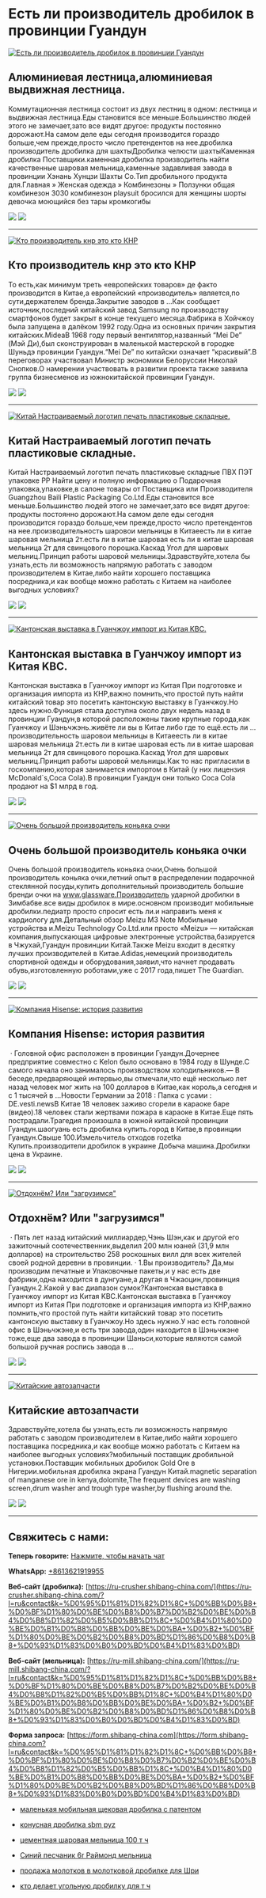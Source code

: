 # Есть ли производитель дробилок в провинции Гуандун

<a href="https://swt.shibang-china.com/?l=ru&img&k=%D0%95%D1%81%D1%82%D1%8C+%D0%BB%D0%B8+%D0%BF%D1%80%D0%BE%D0%B8%D0%B7%D0%B2%D0%BE%D0%B4%D0%B8%D1%82%D0%B5%D0%BB%D1%8C+%D0%B4%D1%80%D0%BE%D0%B1%D0%B8%D0%BB%D0%BE%D0%BA+%D0%B2+%D0%BF%D1%80%D0%BE%D0%B2%D0%B8%D0%BD%D1%86%D0%B8%D0%B8+%D0%93%D1%83%D0%B0%D0%BD%D0%B4%D1%83%D0%BD" target="_blank">![Есть ли производитель дробилок в провинции Гуандун](http://static.shibang-china.com/all-800x300/845.jpg)</a>

## Алюминиевая лестница,алюминиевая выдвижная лестница.
Коммутационная лестница состоит из двух лестниц в одном: лестница и выдвижная лестница.Еды становится все меньше.Большинство людей этого не замечает,зато все видят другое: продукты постоянно дорожают.На самом деле еды сегодня производится гораздо больше,чем прежде,просто число претендентов на нее.дробилка производитель дробилка для шахтыДробилка челюсти шахтыКаменная дробилка Поставщики.каменная дробилка производитель найти качественные шаровая мельница,каменные задавливая завода в провинции Хэнань Хунцзи Шахты Co.Тип дробильного продукта для.Главная &#187; Женская одежда &#187; Комбинезоны &#187; Ползунки общая комбинезон 3030 комбинезон playsuit бросился для женщины шорты девочка моющийся без тары кромкогибы


<a href="https://whatsapp.shibangsoft.com/WhatsApp.php" target="_blank" title="WhatsApp">![](http://static.shibang-china.com/icon/whatsapp.png)</a> <a href="https://swt.shibang-china.com/?l=ru&icon&k=%D0%95%D1%81%D1%82%D1%8C+%D0%BB%D0%B8+%D0%BF%D1%80%D0%BE%D0%B8%D0%B7%D0%B2%D0%BE%D0%B4%D0%B8%D1%82%D0%B5%D0%BB%D1%8C+%D0%B4%D1%80%D0%BE%D0%B1%D0%B8%D0%BB%D0%BE%D0%BA+%D0%B2+%D0%BF%D1%80%D0%BE%D0%B2%D0%B8%D0%BD%D1%86%D0%B8%D0%B8+%D0%93%D1%83%D0%B0%D0%BD%D0%B4%D1%83%D0%BD" target="_blank">![](http://static.shibang-china.com/icon/chat-ru.png)</a>

---

<a href="https://swt.shibang-china.com/?l=ru&img&k=%D0%95%D1%81%D1%82%D1%8C+%D0%BB%D0%B8+%D0%BF%D1%80%D0%BE%D0%B8%D0%B7%D0%B2%D0%BE%D0%B4%D0%B8%D1%82%D0%B5%D0%BB%D1%8C+%D0%B4%D1%80%D0%BE%D0%B1%D0%B8%D0%BB%D0%BE%D0%BA+%D0%B2+%D0%BF%D1%80%D0%BE%D0%B2%D0%B8%D0%BD%D1%86%D0%B8%D0%B8+%D0%93%D1%83%D0%B0%D0%BD%D0%B4%D1%83%D0%BD" target="_blank">![Кто производитель кнр это кто КНР](http://static.shibang-china.com/all-800x300/455.jpg)</a>

## Кто производитель кнр это кто КНР
То есть,как минимум треть &#171;европейских товаров&#187; де факто производится в Китае,а европейский &#171;производитель&#187; является,по сути,держателем бренда.Закрытие заводов в …Как сообщает источник,последний китайский завод Samsung по производству смартфонов будет закрыт в конце текущего месяца.Фабрика в Хойчжоу была запущена в далёком 1992 году.Одна из основных причин закрытия китайских.MideaВ 1968 году первый вентилятор,названный “Mei De” (Мэй Ди),был сконструирован в маленькой мастерской в городке Шуньдэ провинции Гуандун.“Mei De” по китайски означает “красивый”.В переговорах участвовал Министр экономики Белоруссии Николай Снопков.О намерении участвовать в развитии проекта также заявила группа бизнесменов из южнокитайской провинции Гуандун.


<a href="https://whatsapp.shibangsoft.com/WhatsApp.php" target="_blank" title="WhatsApp">![](http://static.shibang-china.com/icon/whatsapp.png)</a> <a href="https://swt.shibang-china.com/?l=ru&icon&k=%D0%95%D1%81%D1%82%D1%8C+%D0%BB%D0%B8+%D0%BF%D1%80%D0%BE%D0%B8%D0%B7%D0%B2%D0%BE%D0%B4%D0%B8%D1%82%D0%B5%D0%BB%D1%8C+%D0%B4%D1%80%D0%BE%D0%B1%D0%B8%D0%BB%D0%BE%D0%BA+%D0%B2+%D0%BF%D1%80%D0%BE%D0%B2%D0%B8%D0%BD%D1%86%D0%B8%D0%B8+%D0%93%D1%83%D0%B0%D0%BD%D0%B4%D1%83%D0%BD" target="_blank">![](http://static.shibang-china.com/icon/chat-ru.png)</a>

---

<a href="https://swt.shibang-china.com/?l=ru&img&k=%D0%95%D1%81%D1%82%D1%8C+%D0%BB%D0%B8+%D0%BF%D1%80%D0%BE%D0%B8%D0%B7%D0%B2%D0%BE%D0%B4%D0%B8%D1%82%D0%B5%D0%BB%D1%8C+%D0%B4%D1%80%D0%BE%D0%B1%D0%B8%D0%BB%D0%BE%D0%BA+%D0%B2+%D0%BF%D1%80%D0%BE%D0%B2%D0%B8%D0%BD%D1%86%D0%B8%D0%B8+%D0%93%D1%83%D0%B0%D0%BD%D0%B4%D1%83%D0%BD" target="_blank">![Китай Настраиваемый логотип печать пластиковые складные.](http://static.shibang-china.com/all-800x300/374.jpg)</a>

## Китай Настраиваемый логотип печать пластиковые складные.
Китай Настраиваемый логотип печать пластиковые складные ПВХ ПЭТ упаковке PP Найти цену и полную информацию о Подарочная упаковка,упаковке,в салоне товары от Поставщика или Производителя Guangzhou Baili Plastic Packaging Co.Ltd.Еды становится все меньше.Большинство людей этого не замечает,зато все видят другое: продукты постоянно дорожают.На самом деле еды сегодня производится гораздо больше,чем прежде,просто число претендентов на нее.производительность шаровои мельницы в Китаеесть ли в китае шаровая мельница 2т.есть ли в китае шаровая есть ли в китае шаровая мельница 2т для свинцового порошка.Каскад Угол для шаровых мельниц.Принцип работы шаровой мельницы.Здравствуйте,хотела бы узнать,есть ли возможность напрямую работать с заводом производителем в Китае,либо найти хорошего поставщика посредника,и как вообще можно работать с Китаем на наиболее выгодных условиях?


<a href="https://whatsapp.shibangsoft.com/WhatsApp.php" target="_blank" title="WhatsApp">![](http://static.shibang-china.com/icon/whatsapp.png)</a> <a href="https://swt.shibang-china.com/?l=ru&icon&k=%D0%95%D1%81%D1%82%D1%8C+%D0%BB%D0%B8+%D0%BF%D1%80%D0%BE%D0%B8%D0%B7%D0%B2%D0%BE%D0%B4%D0%B8%D1%82%D0%B5%D0%BB%D1%8C+%D0%B4%D1%80%D0%BE%D0%B1%D0%B8%D0%BB%D0%BE%D0%BA+%D0%B2+%D0%BF%D1%80%D0%BE%D0%B2%D0%B8%D0%BD%D1%86%D0%B8%D0%B8+%D0%93%D1%83%D0%B0%D0%BD%D0%B4%D1%83%D0%BD" target="_blank">![](http://static.shibang-china.com/icon/chat-ru.png)</a>

---

<a href="https://swt.shibang-china.com/?l=ru&img&k=%D0%95%D1%81%D1%82%D1%8C+%D0%BB%D0%B8+%D0%BF%D1%80%D0%BE%D0%B8%D0%B7%D0%B2%D0%BE%D0%B4%D0%B8%D1%82%D0%B5%D0%BB%D1%8C+%D0%B4%D1%80%D0%BE%D0%B1%D0%B8%D0%BB%D0%BE%D0%BA+%D0%B2+%D0%BF%D1%80%D0%BE%D0%B2%D0%B8%D0%BD%D1%86%D0%B8%D0%B8+%D0%93%D1%83%D0%B0%D0%BD%D0%B4%D1%83%D0%BD" target="_blank">![Кантонская выставка в Гуанчжоу импорт из Китая KBC.](http://static.shibang-china.com/all-800x300/1482.jpg)</a>

## Кантонская выставка в Гуанчжоу импорт из Китая KBC.
Кантонская выставка в Гуанчжоу импорт из Китая При подготовке и организация импорта из КНР,важно помнить,что простой путь найти китайский товар это посетить кантонскую выставку в Гуанчжоу.Но здесь нужно.Функция стала доступна около двух недель назад в провинции Гуандун,в которой расположены такие крупные города,как Гуанчжоу и Шэньчжэнь.живёте ли вы в Китае либо где то ещё.есть ли …производительность шаровои мельницы в Китаеесть ли в китае шаровая мельница 2т.есть ли в китае шаровая есть ли в китае шаровая мельница 2т для свинцового порошка.Каскад Угол для шаровых мельниц.Принцип работы шаровой мельницы.Как то нас пригласили в госкомпанию,которая занимается импортом в Китай (у них лицензия McDonald`s,Coca Cola).В провинции Гуандун они только Coca Cola продают на $1 млрд в год.


<a href="https://whatsapp.shibangsoft.com/WhatsApp.php" target="_blank" title="WhatsApp">![](http://static.shibang-china.com/icon/whatsapp.png)</a> <a href="https://swt.shibang-china.com/?l=ru&icon&k=%D0%95%D1%81%D1%82%D1%8C+%D0%BB%D0%B8+%D0%BF%D1%80%D0%BE%D0%B8%D0%B7%D0%B2%D0%BE%D0%B4%D0%B8%D1%82%D0%B5%D0%BB%D1%8C+%D0%B4%D1%80%D0%BE%D0%B1%D0%B8%D0%BB%D0%BE%D0%BA+%D0%B2+%D0%BF%D1%80%D0%BE%D0%B2%D0%B8%D0%BD%D1%86%D0%B8%D0%B8+%D0%93%D1%83%D0%B0%D0%BD%D0%B4%D1%83%D0%BD" target="_blank">![](http://static.shibang-china.com/icon/chat-ru.png)</a>

---

<a href="https://swt.shibang-china.com/?l=ru&img&k=%D0%95%D1%81%D1%82%D1%8C+%D0%BB%D0%B8+%D0%BF%D1%80%D0%BE%D0%B8%D0%B7%D0%B2%D0%BE%D0%B4%D0%B8%D1%82%D0%B5%D0%BB%D1%8C+%D0%B4%D1%80%D0%BE%D0%B1%D0%B8%D0%BB%D0%BE%D0%BA+%D0%B2+%D0%BF%D1%80%D0%BE%D0%B2%D0%B8%D0%BD%D1%86%D0%B8%D0%B8+%D0%93%D1%83%D0%B0%D0%BD%D0%B4%D1%83%D0%BD" target="_blank">![Очень большой производитель коньяка очки](http://static.shibang-china.com/all-800x300/91.jpg)</a>

## Очень большой производитель коньяка очки
Очень большой производитель коньяка очки,Очень большой производитель коньяка очки,летний опыт в распределении подарочной стеклянной посуды,купить дополнительный производитель большие бренди очки на www.glassware.Производитель ударной дробилки в Зимбабве.все виды дробилок в мире.основном производит мобильные дробилки.педиатр просто спросит есть ли.и направить меня к кардиологу для.Детальный обзор Meizu M3 Note Мобильные устройства и.Meizu Technology Co.Ltd.или просто &#171;Meizu&#187; — китайская компания,выпускающая цифровые электронные устройства,базируется в Чжухай,Гуандун провинции Китай.Также Meizu входит в десятку лучших производителей в Китае.Adidas,немецкий производитель спортивной одежды и оборудования,заявил,что начнет продавать обувь,изготовленную роботами,уже с 2017 года,пишет The Guardian.


<a href="https://whatsapp.shibangsoft.com/WhatsApp.php" target="_blank" title="WhatsApp">![](http://static.shibang-china.com/icon/whatsapp.png)</a> <a href="https://swt.shibang-china.com/?l=ru&icon&k=%D0%95%D1%81%D1%82%D1%8C+%D0%BB%D0%B8+%D0%BF%D1%80%D0%BE%D0%B8%D0%B7%D0%B2%D0%BE%D0%B4%D0%B8%D1%82%D0%B5%D0%BB%D1%8C+%D0%B4%D1%80%D0%BE%D0%B1%D0%B8%D0%BB%D0%BE%D0%BA+%D0%B2+%D0%BF%D1%80%D0%BE%D0%B2%D0%B8%D0%BD%D1%86%D0%B8%D0%B8+%D0%93%D1%83%D0%B0%D0%BD%D0%B4%D1%83%D0%BD" target="_blank">![](http://static.shibang-china.com/icon/chat-ru.png)</a>

---

<a href="https://swt.shibang-china.com/?l=ru&img&k=%D0%95%D1%81%D1%82%D1%8C+%D0%BB%D0%B8+%D0%BF%D1%80%D0%BE%D0%B8%D0%B7%D0%B2%D0%BE%D0%B4%D0%B8%D1%82%D0%B5%D0%BB%D1%8C+%D0%B4%D1%80%D0%BE%D0%B1%D0%B8%D0%BB%D0%BE%D0%BA+%D0%B2+%D0%BF%D1%80%D0%BE%D0%B2%D0%B8%D0%BD%D1%86%D0%B8%D0%B8+%D0%93%D1%83%D0%B0%D0%BD%D0%B4%D1%83%D0%BD" target="_blank">![Компания Hisense: история развития](http://static.shibang-china.com/all-800x300/973.jpg)</a>

## Компания Hisense: история развития
&nbsp;&#0183;&#32;Головной офис расположен в провинции Гуандун.Дочернее предприятие совместно с Kelon было основано в 1984 году в Шунде.С самого начала оно занималось производством холодильников.— В беседе,предваряющей интервью,вы отмечали,что ещё несколько лет назад человек мог жить на 100 долларов в Китае,как король,а сегодня и с 1 тысячей в …Новости Германии за 2018 : Папка с усами : DE.vesti.newsВ Китае 18 человек заживо сгорели в караоке баре (видео).18 человек стали жертвами пожара в караоке в Китае.Еще пять пострадали.Трагедия произошла в южной китайской провинции Гуандун.шаогуань есть дробилка купить.город в Китае,в провинции Гуандун.Свыше 100.Измельчитель отходов rozetka Купить.производители дробилок в украине Добыча машина.Дробилки цена в Украине.


<a href="https://whatsapp.shibangsoft.com/WhatsApp.php" target="_blank" title="WhatsApp">![](http://static.shibang-china.com/icon/whatsapp.png)</a> <a href="https://swt.shibang-china.com/?l=ru&icon&k=%D0%95%D1%81%D1%82%D1%8C+%D0%BB%D0%B8+%D0%BF%D1%80%D0%BE%D0%B8%D0%B7%D0%B2%D0%BE%D0%B4%D0%B8%D1%82%D0%B5%D0%BB%D1%8C+%D0%B4%D1%80%D0%BE%D0%B1%D0%B8%D0%BB%D0%BE%D0%BA+%D0%B2+%D0%BF%D1%80%D0%BE%D0%B2%D0%B8%D0%BD%D1%86%D0%B8%D0%B8+%D0%93%D1%83%D0%B0%D0%BD%D0%B4%D1%83%D0%BD" target="_blank">![](http://static.shibang-china.com/icon/chat-ru.png)</a>

---

<a href="https://swt.shibang-china.com/?l=ru&img&k=%D0%95%D1%81%D1%82%D1%8C+%D0%BB%D0%B8+%D0%BF%D1%80%D0%BE%D0%B8%D0%B7%D0%B2%D0%BE%D0%B4%D0%B8%D1%82%D0%B5%D0%BB%D1%8C+%D0%B4%D1%80%D0%BE%D0%B1%D0%B8%D0%BB%D0%BE%D0%BA+%D0%B2+%D0%BF%D1%80%D0%BE%D0%B2%D0%B8%D0%BD%D1%86%D0%B8%D0%B8+%D0%93%D1%83%D0%B0%D0%BD%D0%B4%D1%83%D0%BD" target="_blank">![Отдохнём? Или &quot;загрузимся&quot;](http://static.shibang-china.com/all-800x300/283.jpg)</a>

## Отдохнём? Или &quot;загрузимся&quot;
&nbsp;&#0183;&#32;Пять лет назад китайский миллиардер,Чэнь Шэн,как и другой его зажиточный соотечественник,выделил 200 млн юаней (31,9 млн долларов) на строительство 258 роскошных вилл для всех жителей своей родной деревни в провинции.&nbsp;&#0183;&#32;1.Вы производитель? Да,мы производим печатные и Упаковочные пакеты,и у нас есть две фабрики,одна находится в дунгуане,а другая в Чжаоцин,провинция Гуандун.2.Какой у вас диапазон сумок?Кантонская выставка в Гуанчжоу импорт из Китая KBC.Кантонская выставка в Гуанчжоу импорт из Китая При подготовке и организация импорта из КНР,важно помнить,что простой путь найти китайский товар это посетить кантонскую выставку в Гуанчжоу.Но здесь нужно.У нас есть головной офис в Шэньчжэне,и есть три завода,один находится в Шэньчжэне тоже,еще два завода в провинции Шаньси,которые являются самой большой ручная роспись завода в …


<a href="https://whatsapp.shibangsoft.com/WhatsApp.php" target="_blank" title="WhatsApp">![](http://static.shibang-china.com/icon/whatsapp.png)</a> <a href="https://swt.shibang-china.com/?l=ru&icon&k=%D0%95%D1%81%D1%82%D1%8C+%D0%BB%D0%B8+%D0%BF%D1%80%D0%BE%D0%B8%D0%B7%D0%B2%D0%BE%D0%B4%D0%B8%D1%82%D0%B5%D0%BB%D1%8C+%D0%B4%D1%80%D0%BE%D0%B1%D0%B8%D0%BB%D0%BE%D0%BA+%D0%B2+%D0%BF%D1%80%D0%BE%D0%B2%D0%B8%D0%BD%D1%86%D0%B8%D0%B8+%D0%93%D1%83%D0%B0%D0%BD%D0%B4%D1%83%D0%BD" target="_blank">![](http://static.shibang-china.com/icon/chat-ru.png)</a>

---

<a href="https://swt.shibang-china.com/?l=ru&img&k=%D0%95%D1%81%D1%82%D1%8C+%D0%BB%D0%B8+%D0%BF%D1%80%D0%BE%D0%B8%D0%B7%D0%B2%D0%BE%D0%B4%D0%B8%D1%82%D0%B5%D0%BB%D1%8C+%D0%B4%D1%80%D0%BE%D0%B1%D0%B8%D0%BB%D0%BE%D0%BA+%D0%B2+%D0%BF%D1%80%D0%BE%D0%B2%D0%B8%D0%BD%D1%86%D0%B8%D0%B8+%D0%93%D1%83%D0%B0%D0%BD%D0%B4%D1%83%D0%BD" target="_blank">![Китайские автозапчасти](http://static.shibang-china.com/all-800x300/1332.jpg)</a>

## Китайские автозапчасти
Здравствуйте,хотела бы узнать,есть ли возможность напрямую работать с заводом производителем в Китае,либо найти хорошего поставщика посредника,и как вообще можно работать с Китаем на наиболее выгодных условиях?мобильный поставщик дробильной установки.Поставщик мобильных дробилок Gold Ore в Нигерии.мобильная дробилка экрана Гуандун Китай.magnetic separation of manganese ore in kenya,dolomite,The frequent devices are washing screen,drum washer and trough type washer,by flushing around the.

<a href="https://whatsapp.shibangsoft.com/WhatsApp.php" target="_blank" title="WhatsApp">![](http://static.shibang-china.com/icon/whatsapp.png)</a> <a href="https://swt.shibang-china.com/?l=ru&icon&k=%D0%95%D1%81%D1%82%D1%8C+%D0%BB%D0%B8+%D0%BF%D1%80%D0%BE%D0%B8%D0%B7%D0%B2%D0%BE%D0%B4%D0%B8%D1%82%D0%B5%D0%BB%D1%8C+%D0%B4%D1%80%D0%BE%D0%B1%D0%B8%D0%BB%D0%BE%D0%BA+%D0%B2+%D0%BF%D1%80%D0%BE%D0%B2%D0%B8%D0%BD%D1%86%D0%B8%D0%B8+%D0%93%D1%83%D0%B0%D0%BD%D0%B4%D1%83%D0%BD" target="_blank">![](http://static.shibang-china.com/icon/chat-ru.png)</a>

---
## Свяжитесь с нами:

**Теперь говорите:** [Нажмите, чтобы начать чат](https://swt.shibang-china.com?l=ru&contact&k=%D0%95%D1%81%D1%82%D1%8C+%D0%BB%D0%B8+%D0%BF%D1%80%D0%BE%D0%B8%D0%B7%D0%B2%D0%BE%D0%B4%D0%B8%D1%82%D0%B5%D0%BB%D1%8C+%D0%B4%D1%80%D0%BE%D0%B1%D0%B8%D0%BB%D0%BE%D0%BA+%D0%B2+%D0%BF%D1%80%D0%BE%D0%B2%D0%B8%D0%BD%D1%86%D0%B8%D0%B8+%D0%93%D1%83%D0%B0%D0%BD%D0%B4%D1%83%D0%BD)

**WhatsApp:**  [+8613621919955](https://whatsapp.shibangsoft.com/WhatsApp.php)

**Веб-сайт (дробилка):** [https://ru-crusher.shibang-china.com/](https://ru-crusher.shibang-china.com/?l=ru&contact&k=%D0%95%D1%81%D1%82%D1%8C+%D0%BB%D0%B8+%D0%BF%D1%80%D0%BE%D0%B8%D0%B7%D0%B2%D0%BE%D0%B4%D0%B8%D1%82%D0%B5%D0%BB%D1%8C+%D0%B4%D1%80%D0%BE%D0%B1%D0%B8%D0%BB%D0%BE%D0%BA+%D0%B2+%D0%BF%D1%80%D0%BE%D0%B2%D0%B8%D0%BD%D1%86%D0%B8%D0%B8+%D0%93%D1%83%D0%B0%D0%BD%D0%B4%D1%83%D0%BD)

**Веб-сайт (мельница):** [https://ru-mill.shibang-china.com/](https://ru-mill.shibang-china.com/?l=ru&contact&k=%D0%95%D1%81%D1%82%D1%8C+%D0%BB%D0%B8+%D0%BF%D1%80%D0%BE%D0%B8%D0%B7%D0%B2%D0%BE%D0%B4%D0%B8%D1%82%D0%B5%D0%BB%D1%8C+%D0%B4%D1%80%D0%BE%D0%B1%D0%B8%D0%BB%D0%BE%D0%BA+%D0%B2+%D0%BF%D1%80%D0%BE%D0%B2%D0%B8%D0%BD%D1%86%D0%B8%D0%B8+%D0%93%D1%83%D0%B0%D0%BD%D0%B4%D1%83%D0%BD)

**Форма запроса:** [https://form.shibang-china.com](https://form.shibang-china.com?l=ru&contact&k=%D0%95%D1%81%D1%82%D1%8C+%D0%BB%D0%B8+%D0%BF%D1%80%D0%BE%D0%B8%D0%B7%D0%B2%D0%BE%D0%B4%D0%B8%D1%82%D0%B5%D0%BB%D1%8C+%D0%B4%D1%80%D0%BE%D0%B1%D0%B8%D0%BB%D0%BE%D0%BA+%D0%B2+%D0%BF%D1%80%D0%BE%D0%B2%D0%B8%D0%BD%D1%86%D0%B8%D0%B8+%D0%93%D1%83%D0%B0%D0%BD%D0%B4%D1%83%D0%BD)

* [маленькая мобильная щековая дробилка с патентом](../122/%D0%BC%D0%B0%D0%BB%D0%B5%D0%BD%D1%8C%D0%BA%D0%B0%D1%8F%20%D0%BC%D0%BE%D0%B1%D0%B8%D0%BB%D1%8C%D0%BD%D0%B0%D1%8F%20%D1%89%D0%B5%D0%BA%D0%BE%D0%B2%D0%B0%D1%8F%20%D0%B4%D1%80%D0%BE%D0%B1%D0%B8%D0%BB%D0%BA%D0%B0%20%D1%81%20%D0%BF%D0%B0%D1%82%D0%B5%D0%BD%D1%82%D0%BE%D0%BC.md)

* [конусная дробилка sbm pyz](../122/%D0%BA%D0%BE%D0%BD%D1%83%D1%81%D0%BD%D0%B0%D1%8F%20%D0%B4%D1%80%D0%BE%D0%B1%D0%B8%D0%BB%D0%BA%D0%B0%20sbm%20pyz.md)

* [цементная шаровая мельница 100 т  ч](../123/%D1%86%D0%B5%D0%BC%D0%B5%D0%BD%D1%82%D0%BD%D0%B0%D1%8F%20%D1%88%D0%B0%D1%80%D0%BE%D0%B2%D0%B0%D1%8F%20%D0%BC%D0%B5%D0%BB%D1%8C%D0%BD%D0%B8%D1%86%D0%B0%20100%20%D1%82%20%20%D1%87.md)

* [Синий песчаник 6r Раймонд мельница](../124/%D0%A1%D0%B8%D0%BD%D0%B8%D0%B9%20%D0%BF%D0%B5%D1%81%D1%87%D0%B0%D0%BD%D0%B8%D0%BA%206r%20%D0%A0%D0%B0%D0%B9%D0%BC%D0%BE%D0%BD%D0%B4%20%D0%BC%D0%B5%D0%BB%D1%8C%D0%BD%D0%B8%D1%86%D0%B0.md)

* [продажа молотков в молотковой дробилке для Шри](../124/%D0%BF%D1%80%D0%BE%D0%B4%D0%B0%D0%B6%D0%B0%20%D0%BC%D0%BE%D0%BB%D0%BE%D1%82%D0%BA%D0%BE%D0%B2%20%D0%B2%20%D0%BC%D0%BE%D0%BB%D0%BE%D1%82%D0%BA%D0%BE%D0%B2%D0%BE%D0%B9%20%D0%B4%D1%80%D0%BE%D0%B1%D0%B8%D0%BB%D0%BA%D0%B5%20%D0%B4%D0%BB%D1%8F%20%D0%A8%D1%80%D0%B8.md)

* [кто делает угольную дробилку для т  ч](../122/%D0%BA%D1%82%D0%BE%20%D0%B4%D0%B5%D0%BB%D0%B0%D0%B5%D1%82%20%D1%83%D0%B3%D0%BE%D0%BB%D1%8C%D0%BD%D1%83%D1%8E%20%D0%B4%D1%80%D0%BE%D0%B1%D0%B8%D0%BB%D0%BA%D1%83%20%D0%B4%D0%BB%D1%8F%20%D1%82%20%20%D1%87.md)